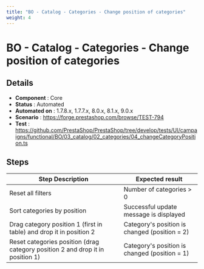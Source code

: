 ```yaml
---
title: "BO - Catalog - Categories - Change position of categories"
weight: 4
---
```


# BO - Catalog - Categories - Change position of categories
## Details
* **Component** : Core
* **Status** : Automated
* **Automated on** : 1.7.8.x, 1.7.7.x, 8.0.x, 8.1.x, 9.0.x
* **Scenario** : https://forge.prestashop.com/browse/TEST-794
* **Test** : https://github.com/PrestaShop/PrestaShop/tree/develop/tests/UI/campaigns/functional/BO/03_catalog/02_categories/04_changeCategoryPosition.ts

## Steps
| Step Description | Expected result |
| ----- | ----- |
| Reset all filters | Number of categories > 0 |
| Sort categories by position | Successful update message is displayed |
| Drag category position 1 (first in table) and drop it in position 2 | Category's position is changed (position = 2) |
| Reset categories position (drag category position 2 and drop it in position 1) | Category's position is changed (position = 1) |
